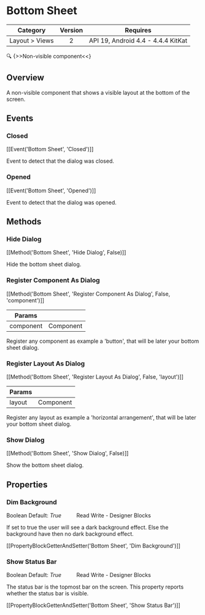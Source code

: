 # Bottom Sheet

| Category | Version | Requires |
|:--------:|:-------:|:--------:|
|Layout > Views|2|API 19, Android 4.4 - 4.4.4 KitKat|

:mag: {>>Non-visible component<<}

## Overview

A non-visible component that shows a visible layout at the bottom of the screen.

## Events

### Closed

[[Event('Bottom Sheet', 'Closed')]]

Event to detect that the dialog was closed.

### Opened

[[Event('Bottom Sheet', 'Opened')]]

Event to detect that the dialog was opened.

## Methods

### Hide Dialog

[[Method('Bottom Sheet', 'Hide Dialog', False)]]

Hide the bottom sheet dialog.

### Register Component As Dialog

[[Method('Bottom Sheet', 'Register Component As Dialog', False, 'component')]]

| Params | []() |
|--------|------|
|component|Component|


Register any component as example a 'button', that will be later your bottom sheet dialog.

### Register Layout As Dialog

[[Method('Bottom Sheet', 'Register Layout As Dialog', False, 'layout')]]

| Params | []() |
|--------|------|
|layout|Component|


Register any layout as example a 'horizontal arrangement', that will be later your bottom sheet dialog.

### Show Dialog

[[Method('Bottom Sheet', 'Show Dialog', False)]]

Show the bottom sheet dialog.

## Properties

### Dim Background

<span class="chip chip-boolean">Boolean</span> <span class="chip chip-boolean">Default: <i>True</i></span>&nbsp;&nbsp;&nbsp;&nbsp;&nbsp;&nbsp;&nbsp;&nbsp;&nbsp;&nbsp;<span class="chip chip-rw">Read</span> <span class="chip chip-rw">Write</span> - <span class="chip chip-bd">Designer</span> <span class="chip chip-bd">Blocks</span> 

If set to true the user will see a dark background effect. Else the background have then no dark background effect.

[[PropertyBlockGetterAndSetter('Bottom Sheet', 'Dim Background')]]

### Show Status Bar

<span class="chip chip-boolean">Boolean</span> <span class="chip chip-boolean">Default: <i>True</i></span>&nbsp;&nbsp;&nbsp;&nbsp;&nbsp;&nbsp;&nbsp;&nbsp;&nbsp;&nbsp;<span class="chip chip-rw">Read</span> <span class="chip chip-rw">Write</span> - <span class="chip chip-bd">Designer</span> <span class="chip chip-bd">Blocks</span> 

The status bar is the topmost bar on the screen. This property reports whether the status bar is visible.

[[PropertyBlockGetterAndSetter('Bottom Sheet', 'Show Status Bar')]]